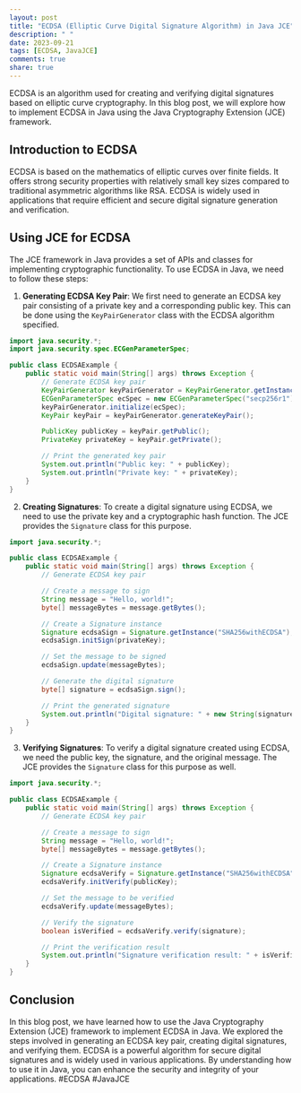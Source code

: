 ```yaml
---
layout: post
title: "ECDSA (Elliptic Curve Digital Signature Algorithm) in Java JCE"
description: " "
date: 2023-09-21
tags: [ECDSA, JavaJCE]
comments: true
share: true
---
```


ECDSA is an algorithm used for creating and verifying digital signatures based on elliptic curve cryptography. In this blog post, we will explore how to implement ECDSA in Java using the Java Cryptography Extension (JCE) framework.

## Introduction to ECDSA

ECDSA is based on the mathematics of elliptic curves over finite fields. It offers strong security properties with relatively small key sizes compared to traditional asymmetric algorithms like RSA. ECDSA is widely used in applications that require efficient and secure digital signature generation and verification.

## Using JCE for ECDSA

The JCE framework in Java provides a set of APIs and classes for implementing cryptographic functionality. To use ECDSA in Java, we need to follow these steps:

1. **Generating ECDSA Key Pair**: We first need to generate an ECDSA key pair consisting of a private key and a corresponding public key. This can be done using the `KeyPairGenerator` class with the ECDSA algorithm specified.

```java
import java.security.*;
import java.security.spec.ECGenParameterSpec;

public class ECDSAExample {
    public static void main(String[] args) throws Exception {
        // Generate ECDSA key pair
        KeyPairGenerator keyPairGenerator = KeyPairGenerator.getInstance("EC");
        ECGenParameterSpec ecSpec = new ECGenParameterSpec("secp256r1");  // Example curve params
        keyPairGenerator.initialize(ecSpec);
        KeyPair keyPair = keyPairGenerator.generateKeyPair();

        PublicKey publicKey = keyPair.getPublic();
        PrivateKey privateKey = keyPair.getPrivate();

        // Print the generated key pair
        System.out.println("Public key: " + publicKey);
        System.out.println("Private key: " + privateKey);
    }
}
```

2. **Creating Signatures**: To create a digital signature using ECDSA, we need to use the private key and a cryptographic hash function. The JCE provides the `Signature` class for this purpose.

```java
import java.security.*;

public class ECDSAExample {
    public static void main(String[] args) throws Exception {
        // Generate ECDSA key pair

        // Create a message to sign
        String message = "Hello, world!";
        byte[] messageBytes = message.getBytes();

        // Create a Signature instance
        Signature ecdsaSign = Signature.getInstance("SHA256withECDSA");
        ecdsaSign.initSign(privateKey);

        // Set the message to be signed
        ecdsaSign.update(messageBytes);

        // Generate the digital signature
        byte[] signature = ecdsaSign.sign();

        // Print the generated signature
        System.out.println("Digital signature: " + new String(signature));
    }
}
```

3. **Verifying Signatures**: To verify a digital signature created using ECDSA, we need the public key, the signature, and the original message. The JCE provides the `Signature` class for this purpose as well.

```java
import java.security.*;

public class ECDSAExample {
    public static void main(String[] args) throws Exception {
        // Generate ECDSA key pair

        // Create a message to sign
        String message = "Hello, world!";
        byte[] messageBytes = message.getBytes();

        // Create a Signature instance
        Signature ecdsaVerify = Signature.getInstance("SHA256withECDSA");
        ecdsaVerify.initVerify(publicKey);

        // Set the message to be verified
        ecdsaVerify.update(messageBytes);

        // Verify the signature
        boolean isVerified = ecdsaVerify.verify(signature);

        // Print the verification result
        System.out.println("Signature verification result: " + isVerified);
    }
}
```

## Conclusion

In this blog post, we have learned how to use the Java Cryptography Extension (JCE) framework to implement ECDSA in Java. We explored the steps involved in generating an ECDSA key pair, creating digital signatures, and verifying them. ECDSA is a powerful algorithm for secure digital signatures and is widely used in various applications. By understanding how to use it in Java, you can enhance the security and integrity of your applications. #ECDSA #JavaJCE